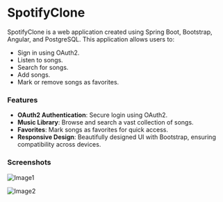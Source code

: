 # SpotifyClone

SpotifyClone is a web application created using Spring Boot, Bootstrap, Angular, and PostgreSQL. This application allows users to:

- Sign in using OAuth2.
- Listen to songs.
- Search for songs.
- Add songs.
- Mark or remove songs as favorites.

### Features

- **OAuth2 Authentication**: Secure login using OAuth2.
- **Music Library**: Browse and search a vast collection of songs.
- **Favorites**: Mark songs as favorites for quick access.
- **Responsive Design**: Beautifully designed UI with Bootstrap, ensuring compatibility across devices.

### Screenshots

![Image1](assets/S-1.png)

![Image2](assets/S-2.png)


